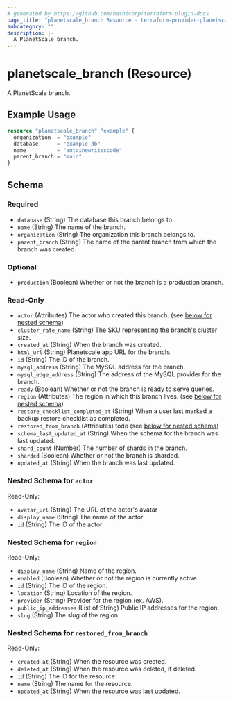 ```yaml
---
# generated by https://github.com/hashicorp/terraform-plugin-docs
page_title: "planetscale_branch Resource - terraform-provider-planetscale"
subcategory: ""
description: |-
  A PlanetScale branch.
---
```


# planetscale_branch (Resource)

A PlanetScale branch.

## Example Usage

```terraform
resource "planetscale_branch" "example" {
  organization  = "example"
  database      = "example_db"
  name          = "antoinewritescode"
  parent_branch = "main"
}
```

<!-- schema generated by tfplugindocs -->
## Schema

### Required

- `database` (String) The database this branch belongs to.
- `name` (String) The name of the branch.
- `organization` (String) The organization this branch belongs to.
- `parent_branch` (String) The name of the parent branch from which the branch was created.

### Optional

- `production` (Boolean) Whether or not the branch is a production branch.

### Read-Only

- `actor` (Attributes) The actor who created this branch. (see [below for nested schema](#nestedatt--actor))
- `cluster_rate_name` (String) The SKU representing the branch's cluster size.
- `created_at` (String) When the branch was created.
- `html_url` (String) Planetscale app URL for the branch.
- `id` (String) The ID of the branch.
- `mysql_address` (String) The MySQL address for the branch.
- `mysql_edge_address` (String) The address of the MySQL provider for the branch.
- `ready` (Boolean) Whether or not the branch is ready to serve queries.
- `region` (Attributes) The region in which this branch lives. (see [below for nested schema](#nestedatt--region))
- `restore_checklist_completed_at` (String) When a user last marked a backup restore checklist as completed.
- `restored_from_branch` (Attributes) todo (see [below for nested schema](#nestedatt--restored_from_branch))
- `schema_last_updated_at` (String) When the schema for the branch was last updated.
- `shard_count` (Number) The number of shards in the branch.
- `sharded` (Boolean) Whether or not the branch is sharded.
- `updated_at` (String) When the branch was last updated.

<a id="nestedatt--actor"></a>
### Nested Schema for `actor`

Read-Only:

- `avatar_url` (String) The URL of the actor's avatar
- `display_name` (String) The name of the actor
- `id` (String) The ID of the actor


<a id="nestedatt--region"></a>
### Nested Schema for `region`

Read-Only:

- `display_name` (String) Name of the region.
- `enabled` (Boolean) Whether or not the region is currently active.
- `id` (String) The ID of the region.
- `location` (String) Location of the region.
- `provider` (String) Provider for the region (ex. AWS).
- `public_ip_addresses` (List of String) Public IP addresses for the region.
- `slug` (String) The slug of the region.


<a id="nestedatt--restored_from_branch"></a>
### Nested Schema for `restored_from_branch`

Read-Only:

- `created_at` (String) When the resource was created.
- `deleted_at` (String) When the resource was deleted, if deleted.
- `id` (String) The ID for the resource.
- `name` (String) The name for the resource.
- `updated_at` (String) When the resource was last updated.

